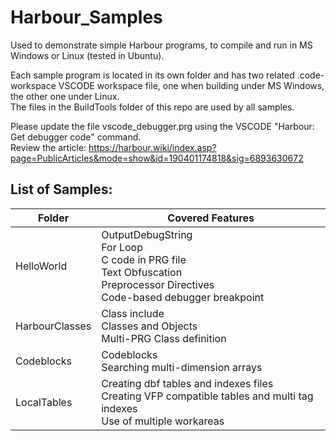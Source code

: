 # Harbour_Samples
Used to demonstrate simple Harbour programs, to compile and run in MS Windows or Linux (tested in Ubuntu).

Each sample program is located in its own folder and has two related .code-workspace VSCODE workspace file, one when building under MS Windows, the other one under Linux.   
The files in the BuildTools folder of this repo are used by all samples.   

Please update the file vscode_debugger.prg using the VSCODE "Harbour: Get debugger code" command.   
Review the article: https://harbour.wiki/index.asp?page=PublicArticles&mode=show&id=190401174818&sig=6893630672   

## List of Samples:
Folder | Covered Features
------------ | -------------
HelloWorld | OutputDebugString<br>For Loop<br>C code in PRG file<br>Text Obfuscation<br>Preprocessor Directives<br>Code-based debugger breakpoint
HarbourClasses | Class include<br>Classes and Objects<br>Multi-PRG Class definition
Codeblocks | Codeblocks<br>Searching multi-dimension arrays
LocalTables | Creating dbf tables and indexes files<br>Creating VFP compatible tables and multi tag indexes<br>Use of multiple workareas
